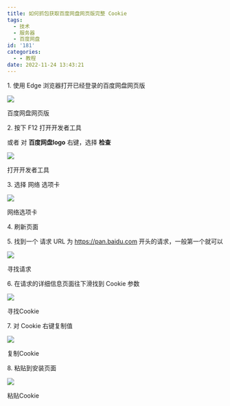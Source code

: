 ```yaml
---
title: 如何抓包获取百度网盘网页版完整 Cookie
tags:
  - 技术
  - 服务器
  - 百度网盘
id: '181'
categories:
  - - 教程
date: 2022-11-24 13:43:21
---
```


1\. 使用 Edge 浏览器打开已经登录的百度网盘网页版

[![](https://blog.imwcr.cn/wp-content/uploads/2022/11/image.png)](https://blog.imwcr.cn/wp-content/uploads/2022/11/image.png)

百度网盘网页版

2\. 按下 F12 打开开发者工具

或者 对 **百度网盘logo** 右键，选择 **检查**

[![](https://blog.imwcr.cn/wp-content/uploads/2022/11/image-1.png)](https://blog.imwcr.cn/wp-content/uploads/2022/11/image-1.png)

打开开发者工具

3\. 选择 网络 选项卡

[![](https://blog.imwcr.cn/wp-content/uploads/2022/11/image-2.png)](https://blog.imwcr.cn/wp-content/uploads/2022/11/image-2.png)

网络选项卡

4\. 刷新页面

5\. 找到一个 请求 URL 为 https://pan.baidu.com 开头的请求，一般第一个就可以

[![](https://blog.imwcr.cn/wp-content/uploads/2022/11/image-3.png)](https://blog.imwcr.cn/wp-content/uploads/2022/11/image-3.png)

寻找请求

6\. 在请求的详细信息页面往下滑找到 Cookie 参数

[![](https://blog.imwcr.cn/wp-content/uploads/2022/11/image-4.png)](https://blog.imwcr.cn/wp-content/uploads/2022/11/image-4.png)

寻找Cookie

7\. 对 Cookie 右键复制值

[![](https://blog.imwcr.cn/wp-content/uploads/2022/11/image-5.png)](https://blog.imwcr.cn/wp-content/uploads/2022/11/image-5.png)

复制Cookie

8\. 粘贴到安装页面

[![](https://blog.imwcr.cn/wp-content/uploads/2022/11/image-6.png)](https://blog.imwcr.cn/wp-content/uploads/2022/11/image-6.png)

粘贴Cookie